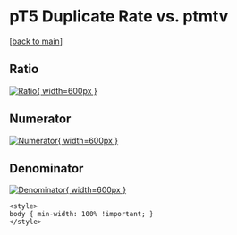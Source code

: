# pT5 Duplicate Rate vs. ptmtv

[[back to main](./)]



## Ratio

[![Ratio](../mtv/var/pT5_duplrate_ptmtv.png){ width=600px }](../mtv/var/pT5_duplrate_ptmtv.pdf)

## Numerator

[![Numerator](../mtv/num/pT5_duplrate_ptmtv_num0.png){ width=600px }](../mtv/num/pT5_duplrate_ptmtv_num0.pdf)

## Denominator

[![Denominator](../mtv/den/pT5_duplrate_ptmtv_den.png){ width=600px }](../mtv/den/pT5_duplrate_ptmtv_den.pdf)


``` {=html}
<style>
body { min-width: 100% !important; }
</style>
```
